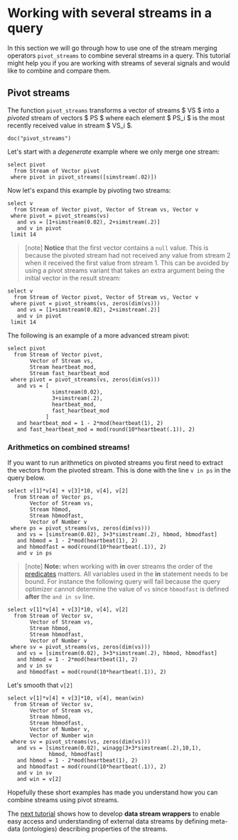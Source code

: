 # Working with several streams in a query

In this section we will go through how to use one of the stream
merging operators `pivot_streams` to combine several streams in a
query. This tutorial might help you if you are working with streams of
several signals and would like to combine and compare them.

## Pivot streams

The function `pivot_streams` transforms a vector of streams $ VS $ into
a *pivoted* stream of vectors $ PS $ where each element $ PS_i $ is the
most recently received value in stream $ VS_i $.

```LIVE
doc("pivot_streams")
```

Let's start with a *degenerate* example where we only merge one stream:

```LIVE {"vis":"automatic"}
select pivot
  from Stream of Vector pivot
 where pivot in pivot_streams([simstream(.02)])
```

Now let's expand this example by pivoting two streams:

```LIVE
select v
  from Stream of Vector pivot, Vector of Stream vs, Vector v
 where pivot = pivot_streams(vs)
   and vs = [1+simstream(0.02), 2+simstream(.2)]
   and v in pivot
 limit 14
```

> [note]   **Notice** that the first vector contains a `null` value. This is
because the pivoted stream had not received any value from stream 2
when it received the first value from stream 1.  This can be avoided
by using a pivot streams variant that takes an extra argument being
the initial vector in the result stream: 

```LIVE {"vis":"Text"}
select v
  from Stream of Vector pivot, Vector of Stream vs, Vector v
 where pivot = pivot_streams(vs, zeros(dim(vs)))
   and vs = [1+simstream(0.02), 2+simstream(.2)]
   and v in pivot
 limit 14
```

The following is an example of a more advanced stream pivot:

```LIVE {"vis":"showLine"}
select pivot
  from Stream of Vector pivot,
       Vector of Stream vs,
       Stream heartbeat_mod,
       Stream fast_heartbeat_mod
 where pivot = pivot_streams(vs, zeros(dim(vs)))
   and vs = [ 
              simstream(0.02), 
              3+simstream(.2), 
              heartbeat_mod, 
              fast_heartbeat_mod 
            ]
   and heartbeat_mod = 1 - 2*mod(heartbeat(1), 2)
   and fast_heartbeat_mod = mod(round(10*heartbeat(.1)), 2)
```


### Arithmetics on combined streams!

If you want to run arithmetics on pivoted streams you first need
to extract the vectors from the pivoted stream. This is done with the
line `v in ps` in the query below.

```LIVE {"vis":"automatic"}
select v[1]*v[4] + v[3]*10, v[4], v[2]
  from Stream of Vector ps,
       Vector of Stream vs,
       Stream hbmod,
       Stream hbmodfast,
       Vector of Number v
 where ps = pivot_streams(vs, zeros(dim(vs)))
   and vs = [simstream(0.02), 3+3*simstream(.2), hbmod, hbmodfast]
   and hbmod = 1 - 2*mod(heartbeat(1), 2)
   and hbmodfast = mod(round(10*heartbeat(.1)), 2)
   and v in ps
```

> [note]   **Note:** when working with **in** over streams the order of the
[predicates](/docs/md/osql/queries.md#predicates) matters. All
variables used in the **in** statement needs to be bound. For instance
the following query will fail because the query optimizer cannot
determine the value of `vs` since `hbmodfast` is defined **after** the
`and in sv` line. 

```LIVE
select v[1]*v[4] + v[3]*10, v[4], v[2]
  from Stream of Vector sv,
       Vector of Stream vs,
       Stream hbmod,
       Stream hbmodfast,
       Vector of Number v
 where sv = pivot_streams(vs, zeros(dim(vs)))
   and vs = [simstream(0.02), 3+3*simstream(.2), hbmod, hbmodfast]
   and hbmod = 1 - 2*mod(heartbeat(1), 2)
   and v in sv
   and hbmodfast = mod(round(10*heartbeat(.1)), 2)
```

Let's smooth that `v[2]`

```LIVE {"vis":"automatic"}
select v[1]*v[4] + v[3]*10, v[4], mean(win)
  from Stream of Vector sv,
       Vector of Stream vs,
       Stream hbmod,
       Stream hbmodfast,
       Vector of Number v,
       Vector of Number win
 where sv = pivot_streams(vs, zeros(dim(vs)))
   and vs = [simstream(0.02), winagg(3+3*simstream(.2),10,1), 
             hbmod, hbmodfast]
   and hbmod = 1 - 2*mod(heartbeat(1), 2)
   and hbmodfast = mod(round(10*heartbeat(.1)), 2)
   and v in sv
   and win = v[2]
```

Hopefully these short examples has made you understand how you can
combine streams using pivot streams. 

The [next tutorial](/docs/md/tutorial/data-stream-wrappers.md) shows how to develop
**data stream wrappers** to enable easy access and understanding of
external data streams by defining meta-data (ontologies) describing
properties of the streams.
